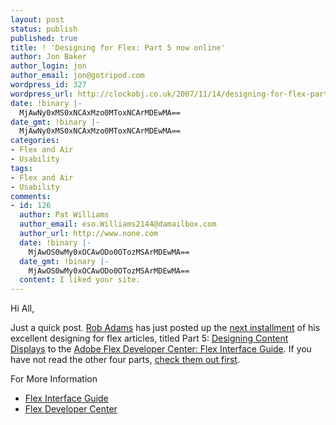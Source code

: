 ```yaml
---
layout: post
status: publish
published: true
title: ! 'Designing for Flex: Part 5 now online'
author: Jon Baker
author_login: jon
author_email: jon@gotripod.com
wordpress_id: 327
wordpress_url: http://clockobj.co.uk/2007/11/14/designing-for-flex-part-5-now-online/
date: !binary |-
  MjAwNy0xMS0xNCAxMzo0MToxNCArMDEwMA==
date_gmt: !binary |-
  MjAwNy0xMS0xNCAxMzo0MToxNCArMDEwMA==
categories:
- Flex and Air
- Usability
tags:
- Flex and Air
- Usability
comments:
- id: 126
  author: Pat Williams
  author_email: eso.Williams2144@damailbox.com
  author_url: http://www.none.com
  date: !binary |-
    MjAwOS0wMy0xOCAwODo0OTozMSArMDEwMA==
  date_gmt: !binary |-
    MjAwOS0wMy0xOCAwODo0OTozMSArMDEwMA==
  content: I liked your site.
---
```

<p>Hi All,</p>
<p>Just a quick post. <a href="http://usereccentric.com/">Rob Adams</a> has just posted up the <a href="http://www.adobe.com/devnet/flex/articles/fig_pt5.html">next installment</a> of his excellent designing for flex articles, titled Part 5: <a href="http://www.adobe.com/devnet/flex/articles/fig_pt5.html">Designing Content Displays</a> to the <a href="http://www.adobe.com/devnet/flex/?navID=fig">Adobe Flex Developer Center: Flex Interface Guide</a>. If you have not read the other four parts, <a href="http://www.adobe.com/devnet/flex/?navID=fig">check them out first</a>.</p>
<p>For More Information</p>
<ul>
<li><a href="http://www.adobe.com/devnet/flex/?navID=fig">Flex Interface Guide</a></li>
<li><a href="http://www.adobe.com/devnet/flex/">Flex Developer Center</a></li>
</ul>
